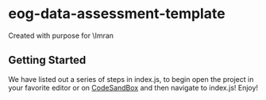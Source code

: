 # eog-data-assessment-template

Created with purpose for \Imran

## Getting Started

We have listed out a series of steps in index.js, to begin open the project in your favorite editor or on [CodeSandBox](https://codesandbox.io/) and then navigate to index.js! Enjoy!
